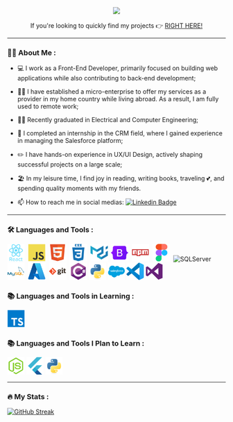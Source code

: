 <div id="header" align="center">
  <img src="https://media2.giphy.com/media/v1.Y2lkPTc5MGI3NjExZXh4aXc3dTlhcnoxMDJzc2xwbG91YTU4a2N2YXhkZzFmYXI3dHR2ZiZlcD12MV9pbnRlcm5hbF9naWZfYnlfaWQmY3Q9cw/paTz7UZbPfTZFRYnnB/giphy.gif" width="400"/>
  <p> If you're looking to quickly find my projects 👉  <a href="https://github.com/BeatrizMatsushita/Projects"> RIGHT HERE! </a> </p>
</div>

---

### :woman_technologist: About Me :

- 💻 I work as a Front-End Developer, primarily focused on building web applications while also contributing to back-end development;

- 👩‍💼 I have established a micro-enterprise to offer my services as a provider in my home country while living abroad. As a result, I am fully used to remote work;

- 👩‍🎓 Recently graduated in Electrical and Computer Engineering;

- 🔭 I completed an internship in the CRM field, where I gained experience in managing the Salesforce platform;

- ✏️ I have hands-on experience in UX/UI Design, actively shaping successful projects on a large scale;

- 🏖️ In my leisure time, I find joy in reading, writing books, traveling 💕, and spending quality moments with my friends.

- :mailbox: How to reach me in social medias: [![Linkedin Badge](https://img.shields.io/badge/-BiaBMatsu-blue?style=flat&logo=Linkedin&logoColor=white)](https://www.linkedin.com/in/beatriz-basilio-matsushita/)

---

### :hammer_and_wrench: Languages and Tools :

<div>
  <img src="https://github.com/devicons/devicon/blob/master/icons/react/react-original-wordmark.svg" title="React" alt="React" width="40" height="40"/>&nbsp;
  <img src="https://github.com/devicons/devicon/blob/master/icons/javascript/javascript-original.svg" title="JavaScript" alt="JavaScript" width="40" height="40"/>&nbsp;
  <img src="https://github.com/devicons/devicon/blob/master/icons/html5/html5-original.svg" title="HTML5" alt="HTML" width="40" height="40"/>&nbsp;
  <img src="https://github.com/devicons/devicon/blob/master/icons/css3/css3-plain-wordmark.svg"  title="CSS3" alt="CSS" width="40" height="40"/>&nbsp;
  <img src="https://github.com/devicons/devicon/blob/master/icons/materialui/materialui-original.svg" title="Material UI" alt="Material UI" width="40" height="40"/>&nbsp;
  <img src="https://github.com/devicons/devicon/blob/master/icons/bootstrap/bootstrap-original.svg" title="Bootstrap" alt="Bootstrap" width="40" height="40"/>&nbsp;
  <img src="https://github.com/devicons/devicon/blob/master/icons/npm/npm-original-wordmark.svg" title="npm" alt="npm" width="40" height="40"/>&nbsp;
  <img src="https://github.com/devicons/devicon/blob/master/icons/figma/figma-original.svg" title="Figma" alt="Figma" width="40" height="40"/>&nbsp;
 <img src="https://cdn.jsdelivr.net/gh/devicons/devicon/icons/microsoftsqlserver/microsoftsqlserver-plain.svg" title="SQLServer" alt="SQLServer" width="40" height="40"/>&nbsp;
  <img src="https://github.com/devicons/devicon/blob/master/icons/mysql/mysql-original-wordmark.svg" title="MySQL"  alt="MySQL" width="40" height="40"/>&nbsp;
  <img src="https://github.com/devicons/devicon/blob/master/icons/azure/azure-original.svg" title="Azure" alt="Azure" width="40" height="40"/>&nbsp;
  <img src="https://github.com/devicons/devicon/blob/master/icons/git/git-original-wordmark.svg" title="Git" **alt="Git" width="40" height="40"/>&nbsp;
  <img src="https://github.com/devicons/devicon/blob/master/icons/csharp/csharp-original.svg" title="Csharp" alt="Csharp" width="40" height="40"/>
    <img src="https://github.com/devicons/devicon/blob/master/icons/python/python-original.svg" title="Python" alt="Python" width="40" height="40"/>
   <img src="https://github.com/devicons/devicon/blob/master/icons/salesforce/salesforce-original.svg" title="Salesforce" alt="Salesforce" width="40" height="40"/> 
  <img src="https://github.com/devicons/devicon/blob/master/icons/vscode/vscode-original.svg" title="VSCode" alt="VSCode" width="40" height="40"/>
  <img src="https://github.com/devicons/devicon/blob/master/icons/visualstudio/visualstudio-plain.svg" title="VisualStudio" alt="VisualStudio" width="40" height="40"/>
</div>  

### 📚 Languages and Tools in Learning :
  <div>
    <img src="https://github.com/devicons/devicon/blob/master/icons/typescript/typescript-plain.svg" title="Typescript" alt="Typescript" width="40" height="40"/>
  </div>
  
 ### 📚 Languages and Tools I Plan to Learn :
  <div>
    <img src="https://github.com/devicons/devicon/blob/master/icons/nodejs/nodejs-original.svg" title="NodeJs" alt="NodeJs" width="40" height="40"/>
    <img src="https://github.com/devicons/devicon/blob/master/icons/flutter/flutter-original.svg" title="Flutter" alt="Flutter" width="40" height="40"/>
    <img src="https://github.com/devicons/devicon/blob/master/icons/python/python-original.svg" title="Python" alt="Python" width="40" height="40"/>
  </div>
 
 ---

### :fire: My Stats : 
 [![GitHub Streak](http://github-readme-streak-stats.herokuapp.com?user=BeatrizMatsushita&theme=dark&border_radius=10&date_format=j%20M%5B%20Y%5D)](https://git.io/streak-stats)
 
